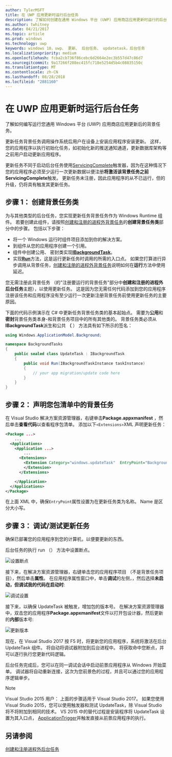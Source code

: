 ```yaml
---
author: TylerMSFT
title: 在 UWP 应用更新时运行后台任务
description: 了解如何创建在通用 Windows 平台 (UWP) 应用商店应用更新时运行的后台任务。
ms.author: twhitney
ms.date: 04/21/2017
ms.topic: article
ms.prod: windows
ms.technology: uwp
keywords: windows 10，uwp、 更新、 后台任务、 updatetask，后台任务
ms.localizationpriority: medium
ms.openlocfilehash: fcba2cb736f86cebc6d2664e2ec3b557d47c86d7
ms.sourcegitcommit: 9a17266f208ec415fc718e5254d5b4c08835150c
ms.translationtype: MT
ms.contentlocale: zh-CN
ms.lasthandoff: 08/28/2018
ms.locfileid: "2881160"
---
```

# <a name="run-a-background-task-when-your-uwp-app-is-updated"></a>在 UWP 应用更新时运行后台任务

了解如何编写运行您通用 Windows 平台 (UWP) 应用商店应用更新后的背景任务。

更新任务背景任务调用操作系统后用户在设备上安装应用程序安装更新。 这样，您的应用程序以执行初始化任务，如初始化新的推送通知通道，更新数据库架构等之前用户启动更新应用程序。

更新任务不同于启动后台任务使用[ServicingComplete](https://docs.microsoft.com/uwp/api/Windows.ApplicationModel.Background.SystemTriggerType)触发器，因为在这种情况下您的应用程序必须至少运行一次更新数据以便注册**将激活该背景任务之前ServicingComplete**触发。  更新任务未注册，因此应用程序的从不已运行，但的升级，仍将具有触发其更新任务。

## <a name="step-1-create-the-background-task-class"></a>步骤 1： 创建背景任务类

为与其他类型的后台任务，您实现更新任务背景任务作为 Windows Runtime 组件。 若要创建此组件，请按照[创建和注册的进程外背景任务](https://docs.microsoft.com/windows/uwp/launch-resume/create-and-register-a-background-task)的**创建背景任务类**部分中的步骤。 包括以下步骤：

- 将一个 Windows 运行时组件项目添加到你的解决方案。
- 到组件从您的应用程序创建一个引用。
- 组件中创建公用、 密封类实现[**IBackgroundTask**](https://msdn.microsoft.com/library/windows/apps/br224794)。
- 实现[**Run**](https://msdn.microsoft.com/library/windows/apps/br224811)方法，这是运行更新任务时调用的所需的入口点。 如果您打算进行异步调用从背景任务，[创建和注册的进程外背景任务](https://docs.microsoft.com/windows/uwp/launch-resume/create-and-register-a-background-task)说明如何在**运行**方法中使用延迟。

您无需注册此背景任务 （的"注册要运行的背景任务"部分中**创建和注册的进程外后台任务**主题），以使用更新任务。 这是因为您无需任何代码添加到您的应用程序注册该任务和应用程序没有至少运行一次更新注册背景任务前使用更新任务的主要原因。

下面的代码示例演示在 C# 中更新任务背景任务类的基本起始点。 需要为**公用**和**密封**背景任务类本身-和背景任务项目中的所有其他类的。 背景任务类必须从**IBackgroundTask**派生和公共 **（** ） 方法具有如下所示的签名：

```cs
using Windows.ApplicationModel.Background;

namespace BackgroundTasks
{
    public sealed class UpdateTask : IBackgroundTask
    {
        public void Run(IBackgroundTaskInstance taskInstance)
        {
            // your app migration/update code here
        }
    }
}
```

## <a name="step-2-declare-your-background-task-in-the-package-manifest"></a>步骤 2： 声明您包清单中的背景任务

在 Visual Studio 解决方案资源管理器，右键单击**Package.appxmanifest** ，然后单击**查看代码**以查看程序包清单。 添加以下`<Extensions>`XML 声明更新任务：

```XML
<Package ...>
    ...
  <Applications>  
    <Application ...>  
        ...
      <Extensions>  
        <Extension Category="windows.updateTask"  EntryPoint="BackgroundTasks.UpdateTask">  
        </Extension>  
      </Extensions>

    </Application>  
  </Applications>  
</Package>
```

在上面 XML 中，确保`EntryPoint`属性设置为在更新任务类为名称。 Name 是区分大小写。

## <a name="step-3-debugtest-your-update-task"></a>步骤 3： 调试/测试更新任务

确保已部署您的应用程序到您的计算机，以便要更新的东西。

后台任务的执行 run （） 方法中设置断点。

![设置断点](images/run-func-breakpoint.png)

接下来，在解决方案资源管理器，右键单击您的应用程序项目 （不是背景任务项目），然后单击**属性**。 在应用程序属性窗口中，单击**调试**的左侧，，然后选择**未启动，但调试我的代码在启动时**:

![调试设置](images/do-not-launch-but-debug.png)

接下来，以确保 UpdateTask 被触发，增加包的版本号。 在解决方案资源管理器中，双击您的应用程序**Package.appxmanifest**文件以打开包设计器，然后更新的**内部**版本号:

![更新版本](images/bump-version.png)

现在，在 Visual Studio 2017 按 F5 时，将更新您的应用程序，系统将激活在后台 UpdateTask 组件。 将自动将调试器附加到后台进程中。 将获取命中您断点，并可以逐行执行您更新代码逻辑。

后台任务完成后，您可以在同一调试会话中启动前景应用程序从 Windows 开始菜单。 调试器将自动重新连接，这次为您前景色的过程，并且可以通过您的应用程序逻辑单步。

> [!NOTE]
> Visual Studio 2015 用户： 上面的步骤适用于 Visual Studio 2017。 如果您使用 Visual Studio 2015，您可以使用触发器和测试 UpdateTask，除 Visual Studio 将不将附加到相同的技术。 VS 2015 中的替代过程是安装程序将 UpdateTask 设置为其入口点， [ApplicationTrigger](https://docs.microsoft.com/windows/uwp/launch-resume/trigger-background-task-from-app)并触发直接从前景应用程序的执行。

## <a name="see-also"></a>另请参阅

[创建和注册进程外后台任务](https://docs.microsoft.com/windows/uwp/launch-resume/create-and-register-a-background-task)
